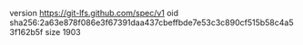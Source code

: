 version https://git-lfs.github.com/spec/v1
oid sha256:2a63e878f086e3f67391daa437cbeffbde7e53c3c890cf515b58c4a53f162b5f
size 1903

